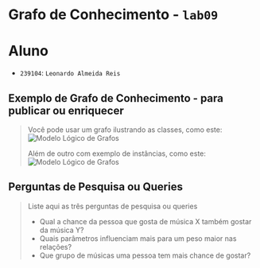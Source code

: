 # Grafo de Conhecimento - `lab09`

# Aluno
* `239104`: `Leonardo Almeida Reis`

## Exemplo de Grafo de Conhecimento - para publicar ou enriquecer
>
> Você pode usar um grafo ilustrando as classes, como este:
> ![Modelo Lógico de Grafos](images/grafo-conhecimento-classes.png)
>
> Além de outro com exemplo de instâncias, como este:
> ![Modelo Lógico de Grafos](images/grafo-conhecimento-exemplo.png)


## Perguntas de Pesquisa ou Queries

> Liste aqui as três perguntas de pesquisa ou queries
> * Qual a chance da pessoa que gosta de música X também gostar da música Y?
> * Quais parâmetros influenciam mais para um peso maior nas relações?
> * Que grupo de músicas uma pessoa tem mais chance de gostar?
